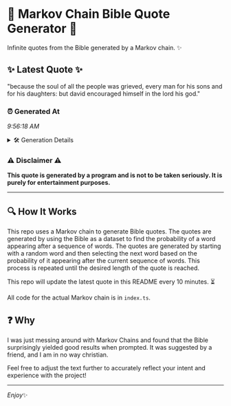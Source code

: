 # 📖 Markov Chain Bible Quote Generator 📖

Infinite quotes from the Bible generated by a Markov chain. ✨

## ✨ Latest Quote ✨
"because the soul of all the people was grieved, every man for his sons and for his daughters: but david encouraged himself in the lord his god."

### ⏰ Generated At
*9:56:18 AM*

<details>
    <summary>🛠️ Generation Details</summary>
    <p>
        <strong>🌱 Seed:</strong> because<br>
        <strong>🔄 Iterations:</strong> 26<br>
        <strong>📜 Context History:</strong><br>[ because ]: the<br>[ because, the ]: soul<br>[ because, the, soul ]: of<br>[ because, the, soul, of ]: all<br>[ because, the, soul, of, all ]: the<br>[ because, the, soul, of, all, the ]: people<br>[ the, soul, of, all, the, people ]: was<br>[ soul, of, all, the, people, was ]: grieved,<br>[ of, all, the, people, was, grieved, ]: every<br>[ all, the, people, was, grieved,, every ]: man<br>[ the, people, was, grieved,, every, man ]: for<br>[ people, was, grieved,, every, man, for ]: his<br>[ was, grieved,, every, man, for, his ]: sons<br>[ grieved,, every, man, for, his, sons ]: and<br>[ every, man, for, his, sons, and ]: for<br>[ man, for, his, sons, and, for ]: his<br>[ for, his, sons, and, for, his ]: daughters:<br>[ his, sons, and, for, his, daughters: ]: but<br>[ sons, and, for, his, daughters:, but ]: david<br>[ and, for, his, daughters:, but, david ]: encouraged<br>[ for, his, daughters:, but, david, encouraged ]: himself<br>[ his, daughters:, but, david, encouraged, himself ]: in<br>[ daughters:, but, david, encouraged, himself, in ]: the<br>[ but, david, encouraged, himself, in, the ]: lord<br>[ david, encouraged, himself, in, the, lord ]: his<br>[ encouraged, himself, in, the, lord, his ]: god.<br>
    </p>
</details>

### ⚠️ Disclaimer ⚠️
**This quote is generated by a program and is not to be taken seriously. It is purely for entertainment purposes.**

---

## 🔍 How It Works

This repo uses a Markov chain to generate Bible quotes. The quotes are generated by using the Bible as a dataset to find the probability of a word appearing after a sequence of words. The quotes are generated by starting with a random word and then selecting the next word based on the probability of it appearing after the current sequence of words. This process is repeated until the desired length of the quote is reached.

This repo will update the latest quote in this README every 10 minutes. ⏳

All code for the actual Markov chain is in `index.ts`.

## ❓ Why

I was just messing around with Markov Chains and found that the Bible surprisingly yielded good results when prompted. 
It was suggested by a friend, and I am in no way christian.

Feel free to adjust the text further to accurately reflect your intent and experience with the project!

---

*Enjoy*✨

